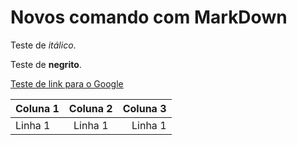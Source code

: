 # Novos comando com MarkDown

Teste de *itálico*.

Teste de **negrito**.

[Teste de link para o Google](google.com.br)

| Coluna 1      | Coluna 2      | Coluna 3  |
| --------------|:-------------:| ---------:|
| Linha 1       | Linha 1       | Linha 1   |